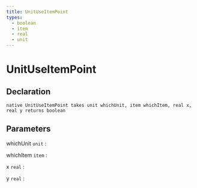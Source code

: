 ```yaml
---
title: UnitUseItemPoint
types:
  - boolean
  - item
  - real
  - unit
---
```


# UnitUseItemPoint

## Declaration

```jass
native UnitUseItemPoint takes unit whichUnit, item whichItem, real x, real y returns boolean
```

## Parameters
whichUnit `unit`
: 

whichItem `item`
: 

x `real`
: 

y `real`
: 
